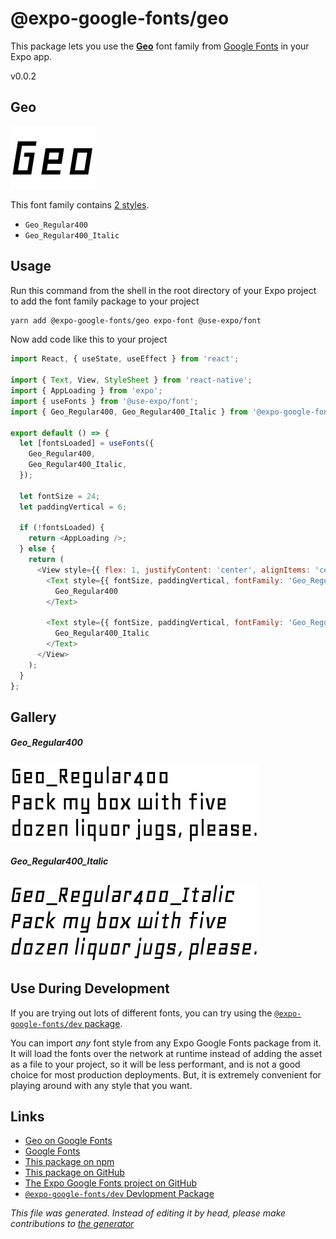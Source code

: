 # @expo-google-fonts/geo

This package lets you use the [**Geo**](https://fonts.google.com/specimen/Geo) font family from [Google Fonts](https://fonts.google.com/) in your Expo app.

v0.0.2

## Geo

![Geo](./font-family.png)

This font family contains [2 styles](#gallery).

- `Geo_Regular400`
- `Geo_Regular400_Italic`

## Usage

Run this command from the shell in the root directory of your Expo project to add the font family package to your project
```sh
yarn add @expo-google-fonts/geo expo-font @use-expo/font
```

Now add code like this to your project
```js
import React, { useState, useEffect } from 'react';

import { Text, View, StyleSheet } from 'react-native';
import { AppLoading } from 'expo';
import { useFonts } from '@use-expo/font';
import { Geo_Regular400, Geo_Regular400_Italic } from '@expo-google-fonts/geo';

export default () => {
  let [fontsLoaded] = useFonts({
    Geo_Regular400,
    Geo_Regular400_Italic,
  });

  let fontSize = 24;
  let paddingVertical = 6;

  if (!fontsLoaded) {
    return <AppLoading />;
  } else {
    return (
      <View style={{ flex: 1, justifyContent: 'center', alignItems: 'center' }}>
        <Text style={{ fontSize, paddingVertical, fontFamily: 'Geo_Regular400' }}>
          Geo_Regular400
        </Text>

        <Text style={{ fontSize, paddingVertical, fontFamily: 'Geo_Regular400_Italic' }}>
          Geo_Regular400_Italic
        </Text>
      </View>
    );
  }
};

```

## Gallery

##### Geo_Regular400
![Geo_Regular400](./1eea344681e2eab82088131eca8f88554cd2107b68a5bc70ac8e0eeb7877920e.ttf.png)

##### Geo_Regular400_Italic
![Geo_Regular400_Italic](./6aff203bbf11c87ca0cbd331d3181277be2cc5f373a85fc6a0c898ed393d151b.ttf.png)


## Use During Development

If you are trying out lots of different fonts, you can try using the [`@expo-google-fonts/dev` package](https://www.npmjs.com/package/@expo-google-fonts/dev).

You can import *any* font style from any Expo Google Fonts package from it. It will load the fonts
over the network at runtime instead of adding the asset as a file to your project, so it will be 
less performant, and is not a good choice for most production deployments. But, it is extremely convenient
for playing around with any style that you want.

## Links

- [Geo on Google Fonts](https://fonts.google.com/specimen/Geo)
- [Google Fonts](https://fonts.google.com/)
- [This package on npm](https://www.npmjs.com/package/@expo-google-fonts/geo)
- [This package on GitHub](https://github.com/expo/google-fonts/tree/master/font-packages/geo)
- [The Expo Google Fonts project on GitHub](https://github.com/expo/google-fonts)
- [`@expo-google-fonts/dev` Devlopment Package](https://github.com/expo/google-fonts/tree/master/font-packages/dev)


*This file was generated. Instead of editing it by head, please make contributions to [the generator](https://github.com/expo/google-fonts/tree/master/packages/generator)*
